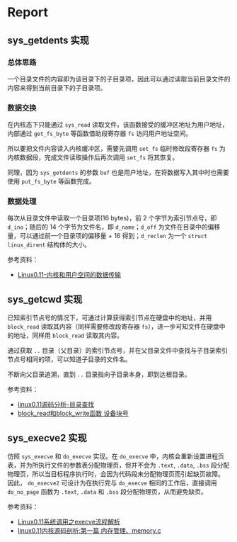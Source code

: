 # Report

## sys_getdents 实现

### 总体思路

一个目录文件的内容即为该目录下的子目录项，因此可以通过读取当前目录文件的内容来得到当前目录下的子目录项。

### 数据交换

在内核态下只能通过 ```sys_read``` 读取文件，该函数接受的缓冲区地址为用户地址，内部通过 ```get_fs_byte``` 等函数借助段寄存器 ```fs``` 访问用户地址空间。

所以要把文件内容读入内核缓冲区，需要先调用 ```set_fs``` 临时修改段寄存器 ```fs``` 为内核数据段，完成文件读取操作后再次调用 ```set_fs``` 将其恢复。

同理，因为 ```sys_getdents``` 的参数 ```buf``` 也是用户地址，在将数据写入其中时也需要使用 ```put_fs_byte``` 等函数完成。

### 数据处理

每次从目录文件中读取一个目录项(16 bytes)，前 2 个字节为索引节点号，即 ```d_ino```；随后的 14 个字节为文件名，即 ```d_name```；```d_off``` 为文件在目录中的偏移量，可以通过前一个目录项的偏移量 + 16 得到；```d_reclen``` 为一个 ```struct linux_dirent``` 结构体的大小。

参考资料：

- [Linux0.11-内核和用户空间的数据传输](https://www.elecfans.com/emb/20190402899442.html)

## sys_getcwd 实现

已知索引节点号的情况下，可通过计算获得索引节点在硬盘中的地址，并用 ```block_read``` 读取其内容（同样需要修改段寄存器 ```fs```），进一步可知文件在硬盘中的地址，同样用 ```block_read``` 读取其内容。

通过获取 ```..``` 目录（父目录）的索引节点号，并在父目录文件中查找与子目录索引节点号相同的项，可以知道子目录的文件名。

不断向父目录追溯，直到 ```..``` 目录指向子目录本身，即到达根目录。

参考资料：

- [linux0.11源码分析-目录查找](https://juejin.cn/post/69148310594777579661)
- [block_read和block_write函数 设备块号](https://blog.csdn.net/yu704645129/article/details/50462808)

## sys_execve2 实现

仿照 ```sys_execve``` 和 ```do_execve``` 实现。在 ```do_execve``` 中，内核会重新设置进程页表，并为所执行文件的参数表分配物理页，但并不会为 ```.text```, ```.data```, ```.bss``` 段分配物理页，所以当目标程序执行时，会因为代码段未分配物理页而引起缺页故障。
因此， ```do_execve2``` 可设计为在执行完与 ```do_execve``` 相同的工作后，直接调用 ```do_no_page``` 函数为 ```.text```, ```.data``` 和 ```.bss``` 段分配物理页，从而避免缺页。

参考资料：

- [Linux0.11系统调用之execve流程解析](https://blog.csdn.net/m0_37981610/article/details/117281419)
- [linux0.11内核源码剖析:第一篇 内存管理、memory.c](https://www.cnblogs.com/v-July-v/archive/2011/01/06/1983695.html)